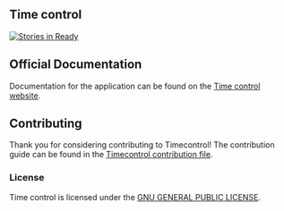 ## Time control
[![Stories in Ready](https://badge.waffle.io/idevelopment/timecontrol.png?label=ready&title=Ready)](https://waffle.io/idevelopment/timecontrol)


## Official Documentation

Documentation for the application can be found on the [Time control website](http://timecontrol.be).

## Contributing

Thank you for considering contributing to Timecontrol!
The contribution guide can be found in the [Timecontrol contribution file](https://github.com/idevelopment/timecontrol/blob/master/CONTRIBUTING.MD).


### License

Time control is licensed under the [GNU GENERAL PUBLIC LICENSE](http://opensource.org/licenses/GPL-2.0).
